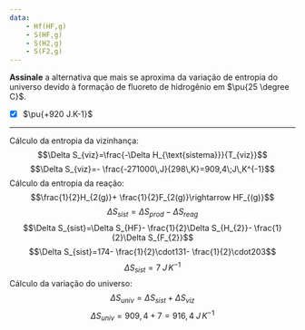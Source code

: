 ```yaml
---
data:
    - Hf(HF,g)
    - S(HF,g)
    - S(H2,g)
    - S(F2,g) 
---
```


**Assinale** a alternativa que mais se aproxima da variação de entropia do universo devido à formação de fluoreto de hidrogênio em $\pu{25 \degree C}$.

- [x] $\pu{+920 J.K-1}$

---

Cálculo da entropia da vizinhança:
$$\Delta S_{viz}=\frac{-\Delta H_{\text{sistema}}}{T_{viz}}$$
$$\Delta S_{viz}=- \frac{-271000\,J}{298\,K}=909,4\;J\,K^{-1}$$
Cálculo da entropia da reação:
$$\frac{1}{2}H_{2(g)}+ \frac{1}{2}F_{2(g)}\rightarrow HF_{(g)}$$
$$\Delta S_{sist}=\Delta S_{prod} - \Delta S_{reag}$$
$$\Delta S_{sist}=\Delta S_{HF}- \frac{1}{2}\Delta S_{H_{2}}- \frac{1}{2}\Delta S_{F_{2}}$$
$$\Delta S_{sist}=174- \frac{1}{2}\cdot131- \frac{1}{2}\cdot203$$
$$\Delta S_{sist}=7\;J\,K^{-1}$$
Cálculo da variação do universo:
$$\Delta S_{univ}=\Delta S_{sist}+\Delta S_{viz}$$
$$\Delta S_{univ}=909,4+7=916,4\;J\,K^{-1}$$


